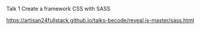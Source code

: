 
Talk 1 Create a framework CSS with SASS

https://artisan24fullstack.github.io/talks-becode/reveal.js-master/sass.html

